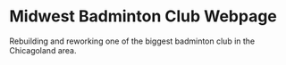# Midwest Badminton Club Webpage
Rebuilding and reworking one of the biggest badminton club in the Chicagoland area.
